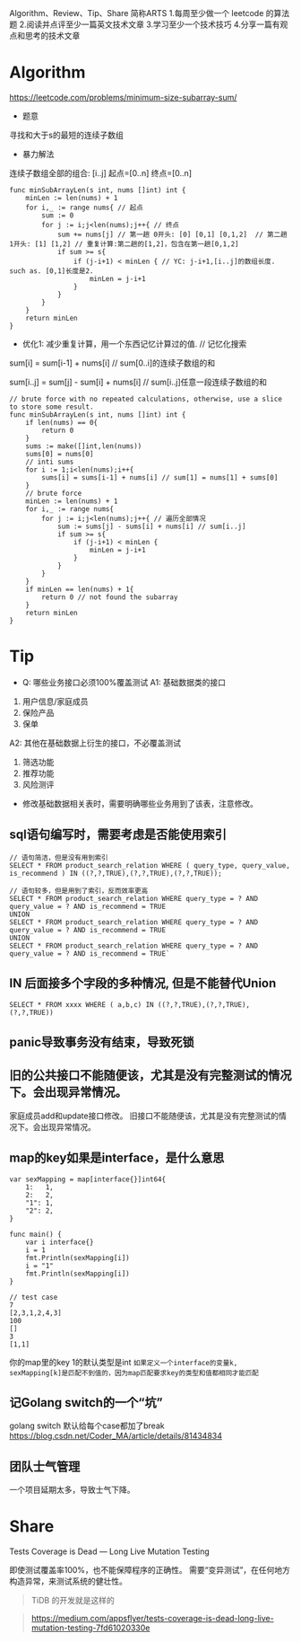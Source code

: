Algorithm、Review、Tip、Share 简称ARTS
1.每周至少做一个 leetcode 的算法题 2.阅读并点评至少一篇英文技术文章 3.学习至少一个技术技巧 4.分享一篇有观点和思考的技术文章


# Algorithm

https://leetcode.com/problems/minimum-size-subarray-sum/

* 题意

寻找和大于s的最短的连续子数组

* 暴力解法

连续子数组全部的组合: [i..j] 起点=[0..n] 终点=[0..n]

```
func minSubArrayLen(s int, nums []int) int {
    minLen := len(nums) + 1
    for i,_ := range nums{ // 起点
        sum := 0 
        for j := i;j<len(nums);j++{ // 终点
            sum += nums[j] // 第一趟 0开头: [0] [0,1] [0,1,2]  // 第二趟 1开头: [1] [1,2] // 重复计算:第二趟的[1,2]，包含在第一趟[0,1,2]
            if sum >= s{
                if (j-i+1) < minLen { // YC: j-i+1,[i..j]的数组长度. such as. [0,1]长度是2.
                    minLen = j-i+1
                }
            }
        }
    }
    return minLen
}
```

* 优化1: 减少重复计算，用一个东西记忆计算过的值. // 记忆化搜索

sum[i] = sum[i-1] + nums[i] // sum[0..i]的连续子数组的和

sum[i..j] = sum[j] - sum[i] + nums[i] // sum[i..j]任意一段连续子数组的和

```
// brute force with no repeated calculations, otherwise, use a slice to store some result.
func minSubArrayLen(s int, nums []int) int {
    if len(nums) == 0{
        return 0
    }
    sums := make([]int,len(nums))
    sums[0] = nums[0]
    // inti sums
    for i := 1;i<len(nums);i++{
        sums[i] = sums[i-1] + nums[i] // sum[1] = nums[1] + sums[0]
    }
    // brute force
    minLen := len(nums) + 1
    for i,_ := range nums{
        for j := i;j<len(nums);j++{ // 遍历全部情况
            sum := sums[j] - sums[i] + nums[i] // sum[i..j]
            if sum >= s{
                if (j-i+1) < minLen {
                    minLen = j-i+1
                }
            }
        }
    }
    if minLen == len(nums) + 1{
        return 0 // not found the subarray
    }
    return minLen
}
```


# Tip

* Q: 哪些业务接口必须100%覆盖测试
A1: 基础数据类的接口
1. 用户信息/家庭成员
2. 保险产品
3. 保单

A2: 其他在基础数据上衍生的接口，不必覆盖测试
1. 筛选功能
2. 推荐功能
3. 风险测评

* 修改基础数据相关表时，需要明确哪些业务用到了该表，注意修改。

## sql语句编写时，需要考虑是否能使用索引

```
// 语句简洁，但是没有用到索引
SELECT * FROM product_search_relation WHERE ( query_type, query_value, is_recommend ) IN ((?,?,TRUE),(?,?,TRUE),(?,?,TRUE));

// 语句较多，但是用到了索引，反而效率更高
SELECT * FROM product_search_relation WHERE query_type = ? AND query_value = ? AND is_recommend = TRUE
UNION
SELECT * FROM product_search_relation WHERE query_type = ? AND query_value = ? AND is_recommend = TRUE
UNION
SELECT * FROM product_search_relation WHERE query_type = ? AND query_value = ? AND is_recommend = TRUE`
```

## IN 后面接多个字段的多种情况, 但是不能替代Union

```
SELECT * FROM xxxx WHERE ( a,b,c) IN ((?,?,TRUE),(?,?,TRUE),(?,?,TRUE))
```

## panic导致事务没有结束，导致死锁

## 旧的公共接口不能随便该，尤其是没有完整测试的情况下。会出现异常情况。
家庭成员add和update接口修改。
旧接口不能随便该，尤其是没有完整测试的情况下。会出现异常情况。

## map的key如果是interface，是什么意思

```
var sexMapping = map[interface{}]int64{
	1:   1,
	2:   2,
	"1": 1,
	"2": 2,
}

func main() {
	var i interface{}
	i = 1
	fmt.Println(sexMapping[i])
	i = "1"
	fmt.Println(sexMapping[i])
}

// test case
7
[2,3,1,2,4,3]
100
[]
3
[1,1]
```

你的map里的key 1的默认类型是int
`如果定义一个interface的变量k, sexMapping[k]是匹配不到值的，因为map匹配要求key的类型和值都相同才能匹配`

## 记Golang switch的一个“坑”
golang  switch 默认给每个case都加了break
https://blog.csdn.net/Coder_MA/article/details/81434834


## 团队士气管理

一个项目延期太多，导致士气下降。


# Share

Tests Coverage is Dead — Long Live Mutation Testing

即使测试覆盖率100%，也不能保障程序的正确性。
需要“变异测试”，在任何地方构造异常，来测试系统的健壮性。

> TiDB 的开发就是这样的

> https://medium.com/appsflyer/tests-coverage-is-dead-long-live-mutation-testing-7fd61020330e


